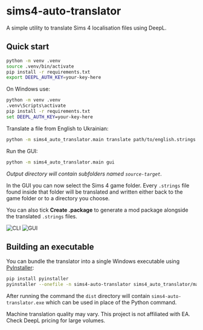 # sims4-auto-translator

A simple utility to translate Sims 4 localisation files using DeepL.

## Quick start

```bash
python -m venv .venv
source .venv/bin/activate
pip install -r requirements.txt
export DEEPL_AUTH_KEY=your-key-here
```

On Windows use:

```cmd
python -m venv .venv
.venv\Scripts\activate
pip install -r requirements.txt
set DEEPL_AUTH_KEY=your-key-here
```

Translate a file from English to Ukrainian:

```bash
python -m sims4_auto_translator.main translate path/to/english.strings --target-lang UK
```

Run the GUI:

```bash
python -m sims4_auto_translator.main gui
```

_Output directory will contain subfolders named `source-target`._

In the GUI you can now select the Sims 4 game folder. Every `.strings` file
found inside that folder will be translated and written either back to the game
folder or to a directory you choose.

You can also tick **Create .package** to generate a mod package alongside the
translated `.strings` files.

![CLI](cli.png)
![GUI](gui.png)

## Building an executable

You can bundle the translator into a single Windows executable using
[PyInstaller](https://pyinstaller.org/):

```bash
pip install pyinstaller
pyinstaller --onefile -n sims4-auto-translator sims4_auto_translator/main.py
```

After running the command the `dist` directory will contain
`sims4-auto-translator.exe` which can be used in place of the Python command.

Machine translation quality may vary. This project is not affiliated with EA. Check DeepL pricing for large volumes.
